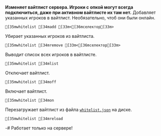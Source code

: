 **Изменяет вайтлист сервера. Игроки с опкой могут всегда подключиться, даже при активном вайтлисте их там нет.**
Добавляет указанных игроков в вайтлист. Необязательно, чтоб они были онлайн.
```ansi
[35mwhitelist [34madd [33m<[36mселектор[33m>
```
Убирает указанных игроков из вайтлиста.
```ansi
[35mwhitelist [34mremove [33m<[36mселектор[33m>
```
Выводит список всех игроков в вайтлисте.
```ansi
[35mwhitelist [34mlist
```
Отключает вайтлист.
```ansi
[35mwhitelist [34moff
```
Включает вайтлист.
```ansi
[35mwhitelist [34mon
```
Перезагружает вайтлист из файла [`whitelist.json`](<https://minecraft.wiki/w/Whitelist.json>) на диске.
```ansi
[35mwhitelist [34mreload
```
-# Работает только на сервере!